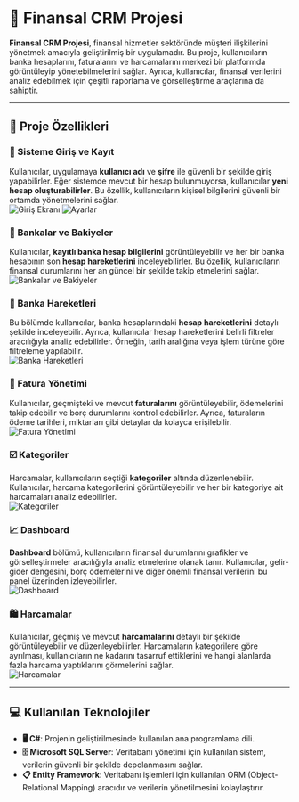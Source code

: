 # 🏦 Finansal CRM Projesi

**Finansal CRM Projesi**, finansal hizmetler sektöründe müşteri ilişkilerini yönetmek amacıyla geliştirilmiş bir uygulamadır. Bu proje, kullanıcıların banka hesaplarını, faturalarını ve harcamalarını merkezi bir platformda görüntüleyip yönetebilmelerini sağlar. Ayrıca, kullanıcılar, finansal verilerini analiz edebilmek için çeşitli raporlama ve görselleştirme araçlarına da sahiptir.

---

## 📌 Proje Özellikleri

### 🔑 Sisteme Giriş ve Kayıt  
Kullanıcılar, uygulamaya **kullanıcı adı** ve **şifre** ile güvenli bir şekilde giriş yapabilirler. Eğer sistemde mevcut bir hesap bulunmuyorsa, kullanıcılar **yeni hesap oluşturabilirler**. Bu özellik, kullanıcıların kişisel bilgilerini güvenli bir ortamda yönetmelerini sağlar.  
![Giriş Ekranı](FinancialCrm/images/image1-1.png)
![Ayarlar](FinancialCrm/images/image8.png)

### 💸 Bankalar ve Bakiyeler  
Kullanıcılar, **kayıtlı banka hesap bilgilerini** görüntüleyebilir ve her bir banka hesabının son **hesap hareketlerini** inceleyebilirler. Bu özellik, kullanıcıların finansal durumlarını her an güncel bir şekilde takip etmelerini sağlar.  
![Bankalar ve Bakiyeler](FinancialCrm/images/image2.png)

### 💱 Banka Hareketleri  
Bu bölümde kullanıcılar, banka hesaplarındaki **hesap hareketlerini** detaylı şekilde inceleyebilir. Ayrıca, kullanıcılar hesap hareketlerini belirli filtreler aracılığıyla analiz edebilirler. Örneğin, tarih aralığına veya işlem türüne göre filtreleme yapılabilir.  
![Banka Hareketleri](FinancialCrm/images/image3.png)

### 🧾 Fatura Yönetimi  
Kullanıcılar, geçmişteki ve mevcut **faturalarını** görüntüleyebilir, ödemelerini takip edebilir ve borç durumlarını kontrol edebilirler. Ayrıca, faturaların ödeme tarihleri, miktarları gibi detaylar da kolayca erişilebilir.  
![Fatura Yönetimi](FinancialCrm/images/image4.png)

### ☑️ Kategoriler  
Harcamalar, kullanıcıların seçtiği **kategoriler** altında düzenlenebilir. Kullanıcılar, harcama kategorilerini görüntüleyebilir ve her bir kategoriye ait harcamaları analiz edebilirler.  
![Kategoriler](FinancialCrm/images/image5.png)

### 📈 Dashboard  
**Dashboard** bölümü, kullanıcıların finansal durumlarını grafikler ve görselleştirmeler aracılığıyla analiz etmelerine olanak tanır. Kullanıcılar, gelir-gider dengesini, borç ödemelerini ve diğer önemli finansal verilerini bu panel üzerinden izleyebilirler.  
![Dashboard](FinancialCrm/images/image6.png)

### 🛍️ Harcamalar  
Kullanıcılar, geçmiş ve mevcut **harcamalarını** detaylı bir şekilde görüntüleyebilir ve düzenleyebilirler. Harcamaların kategorilere göre ayrılması, kullanıcıların ne kadarını tasarruf ettiklerini ve hangi alanlarda fazla harcama yaptıklarını görmelerini sağlar.  
![Harcamalar](FinancialCrm/images/image7.png)

---

## 💻 Kullanılan Teknolojiler

- **🖥️ C#**: Projenin geliştirilmesinde kullanılan ana programlama dili.
- **🗄️ Microsoft SQL Server**: Veritabanı yönetimi için kullanılan sistem, verilerin güvenli bir şekilde depolanmasını sağlar.
- **📋 Entity Framework**: Veritabanı işlemleri için kullanılan ORM (Object-Relational Mapping) aracıdır ve verilerin yönetilmesini kolaylaştırır.

